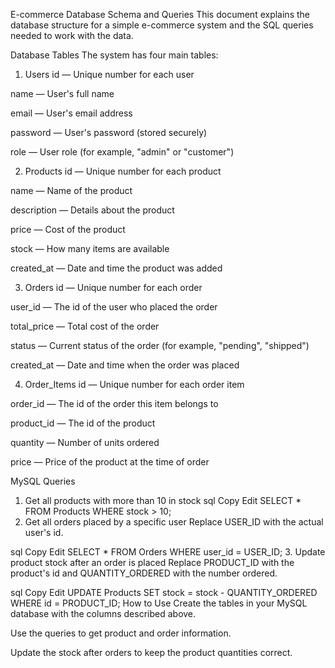 E-commerce Database Schema and Queries
This document explains the database structure for a simple e-commerce system and the SQL queries needed to work with the data.

Database Tables
The system has four main tables:

1. Users
id — Unique number for each user

name — User's full name

email — User's email address

password — User's password (stored securely)

role — User role (for example, "admin" or "customer")

2. Products
id — Unique number for each product

name — Name of the product

description — Details about the product

price — Cost of the product

stock — How many items are available

created_at — Date and time the product was added

3. Orders
id — Unique number for each order

user_id — The id of the user who placed the order

total_price — Total cost of the order

status — Current status of the order (for example, "pending", "shipped")

created_at — Date and time when the order was placed

4. Order_Items
id — Unique number for each order item

order_id — The id of the order this item belongs to

product_id — The id of the product

quantity — Number of units ordered

price — Price of the product at the time of order

MySQL Queries
1. Get all products with more than 10 in stock
sql
Copy
Edit
SELECT * FROM Products
WHERE stock > 10;
2. Get all orders placed by a specific user
Replace USER_ID with the actual user's id.

sql
Copy
Edit
SELECT * FROM Orders
WHERE user_id = USER_ID;
3. Update product stock after an order is placed
Replace PRODUCT_ID with the product's id and QUANTITY_ORDERED with the number ordered.

sql
Copy
Edit
UPDATE Products
SET stock = stock - QUANTITY_ORDERED
WHERE id = PRODUCT_ID;
How to Use
Create the tables in your MySQL database with the columns described above.

Use the queries to get product and order information.

Update the stock after orders to keep the product quantities correct.
